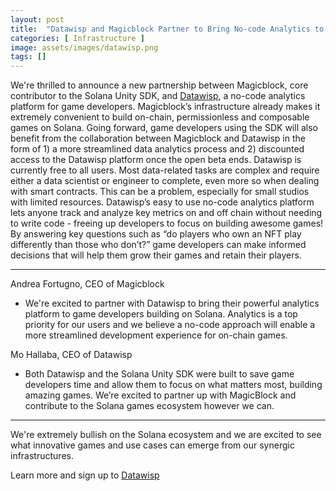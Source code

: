 ```yaml
---
layout: post
title:  "Datawisp and Magicblock Partner to Bring No-code Analytics to On-chain Games"
categories: [ Infrastructure ]
image: assets/images/datawisp.png
tags: []
---
```


We're thrilled to announce a new partnership between Magicblock, core contributor to the Solana Unity SDK, and [Datawisp](https://app.datawisp.io/magicblock), a no-code analytics platform for game developers. Magicblock’s infrastructure already makes it extremely convenient to build on-chain, permissionless and composable games on Solana. Going forward, game developers using the SDK will also benefit from the collaboration between Magicblock and Datawisp in the form of 1) a more streamlined data analytics process and 2) discounted access to the Datawisp platform once the open beta ends. Datawisp is currently free to all users. Most data-related tasks are complex and require either a data scientist or engineer to complete, even more so when dealing with smart contracts. This can be a problem, especially for small studios with limited resources. Datawisp’s easy to use no-code analytics platform lets anyone track and analyze key metrics on and off chain without needing to write code - freeing up developers to focus on building awesome games! By answering key questions such as “do players who own an NFT play differently than those who don’t?” game developers can make informed decisions that will help them grow their games and retain their players.

----


Andrea Fortugno, CEO of Magicblock
+ We're excited to partner with Datawisp to bring their powerful analytics platform to game developers building on Solana. Analytics is a top priority for our users and we believe a no-code approach will enable a more streamlined development experience for on-chain games.

Mo Hallaba, CEO of Datawisp
+ Both Datawisp and the Solana Unity SDK were built to save game developers time and allow them to focus on what matters most, building amazing games. We’re excited to partner up with MagicBlock and contribute to the Solana games ecosystem however we can.

----

We're extremely bullish on the Solana ecosystem and we are excited to see what innovative games and use cases can emerge from our synergic infrastructures.

Learn more and sign up to [Datawisp](https://app.datawisp.io/magicblock)